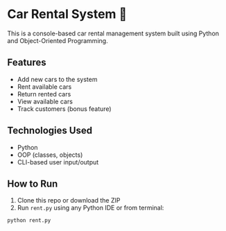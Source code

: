 # Car Rental System 🚗

This is a console-based car rental management system built using Python and Object-Oriented Programming.

## Features
- Add new cars to the system
- Rent available cars
- Return rented cars
- View available cars
- Track customers (bonus feature)

## Technologies Used
- Python
- OOP (classes, objects)
- CLI-based user input/output

## How to Run
1. Clone this repo or download the ZIP
2. Run `rent.py` using any Python IDE or from terminal:
```bash
python rent.py
